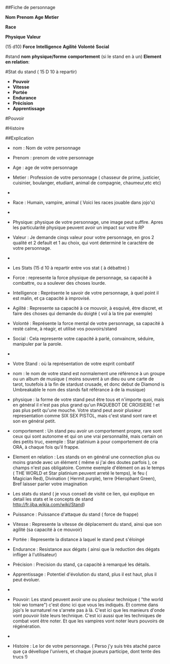##Fiche de personnage

**Nom**
**Prenom**
**Age**
**Metier**

**Race**

**Physique**
**Valeur**


(15 d10)
**Force**
**Intelligence**
**Agilité**
**Volonté**
**Social**

#stand
**nom**
**physique/forme**
**comportement** (si le stand en à un)
**Element en relation**:


#Stat du stand ( 15 D 10 à repartir)
* **Pouvoir**
* **Vitesse**
* **Portée**
* **Endurance**
* **Précision**
* **Apprentissage**

#Pouvoir

#Histoire



##Explication

* nom : Nom de votre personnage
* Prenom : prenom de votre personnage
* Age : age de votre personnage
* Metier : Profession de votre personnage ( chasseur de prime, justicier, cuisinier, boulanger, etudiant, animal de compagnie, chaumeur,etc etc)
* 
* Race : Humain, vampire, animal ( Voici les races jouable dans jojo's)
* 
* Physique: physique de votre personnage, une image peut suffire. Apres les particularité physique peuvent avoir un impact sur votre RP
* Valeur : Je demande cinqs valeur pour votre personnage, en gros 2 qualité et 2 default et 1 au choix, qui vont determiné le caractère de votre personnage.
* 
* Les Stats (15 d 10 à repartir entre vos stat ( à débattre) )
* Force : represente la force physique de personnage, sa capacité à combattre, ou a soulever des choses lourde.
* Intelligence : Représente le savoir de votre personnage, à quel point il est malin, et ça capacité à improvisé.
* Agilité : Represente sa capacité à ce mouvoir, à esquivé, être discret, et faire des choses qui demande du doigté ( vol à la tire par exemple)
* Volonté : Représente la force mental de votre personnage, sa capacité à resté calme, à réagir, et utilisé vos pouvoirs/stand
* Social : Cela represente votre capacité à parlé, convaincre, séduire, manipuler par la parole.
* 
* Votre Stand : où la représentation de votre esprit combatif
* nom : le nom de votre stand est normalement une référence à un groupe ou un album de musique ( moins souvent à un dieu ou une carte de tarot, toutefois à la fin de stardust crusade, et donc debut de Diamond is Umbreakable le nom des stands fait référance à de la musique)
* physique : la forme de votre stand peut être tous et n'importe quoi, mais en général il n'est pas plus grand qu'un PAQUEBOT DE CROISIERE ! et pas plus petit qu'une mouche. Votre stand peut avoir plusieur representation comme SIX SEX PISTOL, mais c'est stand sont rare et son en général petit.
* comportement : Un stand peu avoir un comportement propre, rare sont ceux qui sont autonome et qui on une vrai personnalité, mais certain on des petits truc, exemple : Star platinium à pour comportement de cria ORA, à chaque fois qu'il frappe.
* Element en relation : Les stands on en général une connection plus ou moins grande avec un élément ( même si j'ai des doutes parfois ), ce champs n'est pas obligatoire. Comme exemple d'élément on as le temps ( THE WORLD et Star platinium peuvent arreté le temps), le feu ( Magician Red), Divination ( Hermit purple), terre (Hierophant Green), Bref laisser parler votre imagination


* Les stats du stand ( je vous conseil de visité ce lien, qui explique en detail les stats et le concepts de stand http://fr.jjba.wikia.com/wiki/Stand)
* Puissance : Puissance d'attaque du stand ( force de frappe)
* Vitesse : Represente la vitesse de déplacement du stand, ainsi que son agilité (sa capacité à ce mouvoir)
* Portée : Represente la distance à laquel le stand peut s'éloingé
* Endurance : Resistance aux dégats ( ainsi que la reduction des dégats infliger à l'utilisateur)
* Précision : Precision du stand, ça capacité à remarqué les détails.
* Apprentissage : Potentiel d'évolution du stand, plus il est haut, plus il peut évoluer.

* 
* Pouvoir: Les stand peuvent avoir une ou plusieur technique ( "the world toki wo tomare") c'est donc ici que vous les indiqués. Et comme dans jojo's le surnaturel ne s'arrete pas à là. C'est ici que les manieurs d'onde vont pouvoir liste leurs technique. C'est ici aussi que les techniques de combat vont être noter. Et que les vampires vont noter leurs pouvoirs de régénération.
* 
* Histoire : Le lor de votre personnage. ( Perso j'y suis très ataché parce que ça dévellope l'univers, et chaque joueurs participe, dont tente des trucs !)
